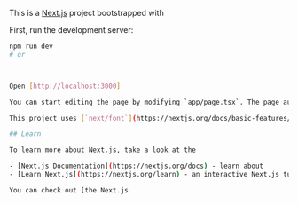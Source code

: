 This is a [Next.js](https://nextjs.org/) project bootstrapped with



First, run the development server:

```bash
npm run dev
# or



Open [http://localhost:3000]

You can start editing the page by modifying `app/page.tsx`. The page auto-updates as you edit the file.

This project uses [`next/font`](https://nextjs.org/docs/basic-features/font-optimization) to automatically optimize and load Inter,

## Learn

To learn more about Next.js, take a look at the 

- [Next.js Documentation](https://nextjs.org/docs) - learn about 
- [Learn Next.js](https://nextjs.org/learn) - an interactive Next.js tutorial.

You can check out [the Next.js




